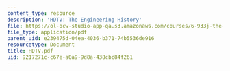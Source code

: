 ```yaml
---
content_type: resource
description: 'HDTV: The Engineering History'
file: https://ol-ocw-studio-app-qa.s3.amazonaws.com/courses/6-933j-the-structure-of-engineering-revolutions-fall-2001/9217271cc67ea0a99d8a438cbc84f261_HDTV.pdf
file_type: application/pdf
parent_uid: e239475d-04ea-4036-b371-74b5536de916
resourcetype: Document
title: HDTV.pdf
uid: 9217271c-c67e-a0a9-9d8a-438cbc84f261
---
```

